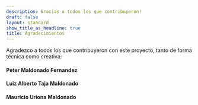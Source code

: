 ```yaml
---
description: Gracias a todos los que contribuyeron!
draft: false
layout: standard
show_title_as_headline: true
title: Agradecimientos
---
```


Agradezco a todos los que contribuyeron con este proyecto, tanto de forma técnica como creativa:

#### Peter Maldonado Fernandez

#### Luiz Alberto Taja Maldonado

#### Mauricio Uriona Maldonado
